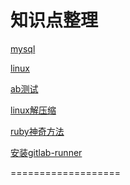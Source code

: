 知识点整理
===================

[mysql](database/mysql.md)

[linux](ubuntu/linux.md)

[ab测试](ubuntu/ab_test.md)

[linux解压缩](ubuntu/tar.md)

[ruby神奇方法](ruby/magical.md)

[安装gitlab-runner](ubuntu/install_gitlab_runner.md)

===================